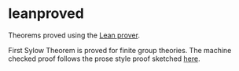 # leanproved
Theorems proved using the [Lean prover](https://github.com/leanprover/lean).

First Sylow Theorem is proved for finite group theories. The machine checked proof follows
the prose style proof sketched [here](http://htzh.github.io/problemdriven/posts/Sylow.html).
